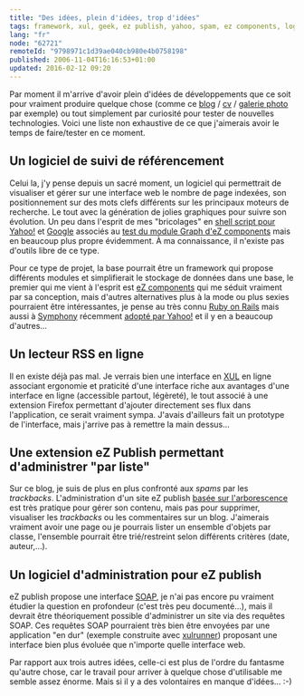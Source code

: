 ```yaml
---
title: "Des idées, plein d'idées, trop d'idées"
tags: framework, xul, geek, ez publish, yahoo, spam, ez components, logiciels libres, google, blog, php, référencement, web
lang: "fr"
node: "62721"
remoteId: "9798971c1d39ae040cb980e4b0758198"
published: 2006-11-04T16:16:53+01:00
updated: 2016-02-12 09:20
---
```

 
Par moment il m'arrive d'avoir plein d'idées de développements que ce soit pour
vraiment produire quelque chose (comme ce [blog](/) / [cv](/page/cv-fr) /
[galerie photo](http://photos.pwet.fr) par exemple) ou tout simplement par
curiosité pour tester de nouvelles technologies. Voici une liste non exhaustive
de ce que j'aimerais avoir le temps de faire/tester en ce moment.

## Un logiciel de suivi de référencement

 
Celui la, j'y pense depuis un sacré moment, un logiciel qui permettrait de
visualiser et gérer sur une interface web le nombre de page indexées, son
positionnement sur des mots clefs différents sur les principaux moteurs de
recherche. Le tout avec la génération de jolies graphiques pour suivre son
évolution. Un peu dans l'esprit de mes &quot;bricolages&quot; en [shell script
pour
Yahoo!](/post/un-script-shell-pour-compter-le-nombre-de-pages-indexees-dans-yahoo)
et
[Google](/post/un-script-shell-pour-compter-le-nombre-de-pages-indexees-dans-google)
associés au [test du module Graph d'eZ
components](/post/graphique-d-indexation-avec-le-module-graph-d-ez-components)
mais en beaucoup plus propre évidemment. À ma connaissance, il n'existe pas
d'outils libre de ce type.

 
Pour ce type de projet, la base pourrait être un framework qui propose
différents modules et simplifierait le stockage de données dans une base, le
premier qui me vient à l'esprit est [eZ
components](http://ezcomponents.org) qui me séduit vraiment par sa
conception, mais d'autres alternatives plus à la mode ou plus sexies pourraient
être intéressantes, je pense au très connu [Ruby on
Rails](http://www.rubyonrails.org/) mais aussi à
[Symphony](http://www.symfony-project.com/) récemment [adopté par
Yahoo!](http://linuxfr.org/2006/11/01/21559.html) et il y en a beaucoup
d'autres…
   
## Un lecteur RSS en ligne
 
Il en existe déjà pas mal. Je verrais bien une interface en
[XUL](http://xulfr.org/) en ligne associant ergonomie et praticité d'une
interface riche aux avantages d'une interface en ligne (accessible partout,
légèreté), le tout associé à une extension Firefox permettant d'ajouter
directement ses flux dans l'application, ce serait vraiment sympa. J'avais
d'ailleurs fait un prototype de l'interface, mais j'arrive pas à remettre la
main dessus…

## Une extension eZ Publish permettant d'administrer &quot;par liste&quot;
 
Sur ce blog, je suis de plus en plus confronté aux *spams* par les *trackbacks*.
L'administration d'un site eZ publish [basée sur
l'arborescence](http://ez.no/doc/ez_publish/user_manual/3_8/the_administration_interface/the_content_structure_tab)
est très pratique pour gérer son contenu, mais pas pour supprimer, visualiser
les *trackbacks* ou les commentaires sur un blog. J'aimerais vraiment avoir une
page ou je pourrais lister un ensemble d'objets par classe, l'ensemble pourrait
être trié/restreint selon différents critères (date, auteur,…).

   
## Un logiciel d'administration pour eZ publish

 
eZ publish propose une interface
[SOAP](http://fr.wikipedia.org/wiki/Simple_Object_Access_Protocol), je n'ai pas
encore pu vraiment étudier la question en profondeur (c'est très peu
documenté…), mais il devrait être théoriquement possible d'administrer un site
via des requêtes SOAP. Ces requêtes SOAP pourraient très bien être envoyées par
une application &quot;en dur&quot; (exemple construite avec
[xulrunner](http://xulfr.org/wiki/XulRunner)) proposant une interface bien plus
évoluée que n'importe quelle interface web.

 
Par rapport aux trois autres idées, celle-ci est plus de l'ordre du fantasme
qu'autre chose, car le travail pour arriver à quelque chose d'utilisable me
semble assez énorme. Mais si il y a des volontaires en manque d'idées… :-)
